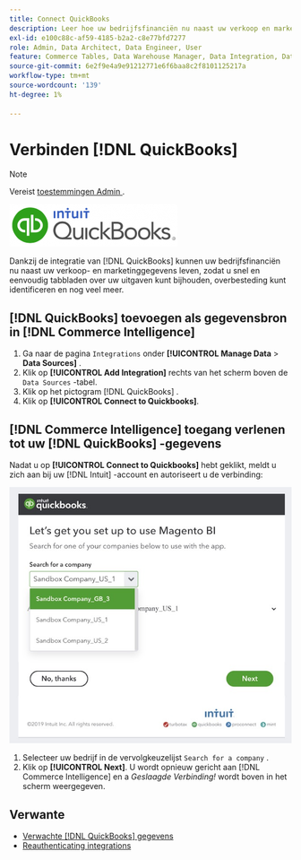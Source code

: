 ```yaml
---
title: Connect QuickBooks
description: Leer hoe uw bedrijfsfinanciën nu naast uw verkoop en marketing gegevens kunnen leven, die u toestaan om snel en gemakkelijk lusjes op uw uitgaven te houden, overbesteding, en meer te identificeren.
exl-id: e100c88c-af59-4185-b2a2-c8e77bfd7277
role: Admin, Data Architect, Data Engineer, User
feature: Commerce Tables, Data Warehouse Manager, Data Integration, Data Import/Export
source-git-commit: 6e2f9e4a9e91212771e6f6baa8c2f8101125217a
workflow-type: tm+mt
source-wordcount: '139'
ht-degree: 1%

---
```


# Verbinden [!DNL QuickBooks]

>[!NOTE]
>
>Vereist [ toestemmingen Admin ](../../../administrator/user-management/user-management.md).

![](../../../assets/Quickbooks.png)

Dankzij de integratie van [!DNL QuickBooks] kunnen uw bedrijfsfinanciën nu naast uw verkoop- en marketinggegevens leven, zodat u snel en eenvoudig tabbladen over uw uitgaven kunt bijhouden, overbesteding kunt identificeren en nog veel meer.

## [!DNL QuickBooks] toevoegen als gegevensbron in [!DNL Commerce Intelligence]

1. Ga naar de pagina `Integrations` onder **[!UICONTROL Manage Data** > **Data Sources]** .
1. Klik op **[!UICONTROL Add Integration]** rechts van het scherm boven de `Data Sources` -tabel.
1. Klik op het pictogram [!DNL QuickBooks] .
1. Klik op **[!UICONTROL Connect to Quickbooks]**.

## [!DNL Commerce Intelligence] toegang verlenen tot uw [!DNL QuickBooks] -gegevens

Nadat u op **[!UICONTROL Connect to Quickbooks]** hebt geklikt, meldt u zich aan bij uw [!DNL Intuit] -account en autoriseert u de verbinding:

![](../../../assets/QuickBooks_App_Store_1.jpg)

1. Selecteer uw bedrijf in de vervolgkeuzelijst `Search for a company` .
1. Klik op **[!UICONTROL Next]**. U wordt opnieuw gericht aan [!DNL Commerce Intelligence] en a *Geslaagde Verbinding!* wordt boven in het scherm weergegeven.

## Verwante

* [Verwachte  [!DNL QuickBooks]  gegevens](../integrations/quickbooks-data.md)
* [ Reauthenticating integrations ](https://experienceleague.adobe.com/docs/commerce-knowledge-base/kb/how-to/mbi-reauthenticating-integrations.html?lang=nl-NL)
